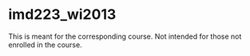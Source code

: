 imd223_wi2013
=============

This is meant for the corresponding course. Not intended for those not enrolled in the course.
